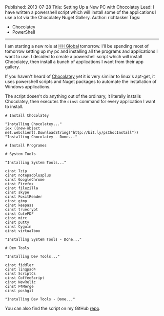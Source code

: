 Published: 2013-07-28
Title: Setting Up a New PC with Chocolatey
Lead: I have written a powershell script which will install some of the applications I use a lot via the Chocolatey Nuget Gallery.
Author: richtasker
Tags:
  - Chocolatey
  - PowerShell
---
I am starting a new role at [HH Global](http://www.hhglobal.com/) tomorrow. 
I'll be spending most of tomorrow setting up my pc and installing all the programs and applications I want to use. I decided to create a powershell script which will install Chocolatey, then install a bunch of applications I want from their app gallery.

If you haven't heard of [Chocolatey](http://chocolatey.org/) yet it is very similar to linux's apt-get, it uses powershell scripts and Nuget packages to automate the installation of Windows applications.

The script dosen't do anything out of the ordinary, it literally installs Chocolatey, then executes the `cinst` command for every application I want to install.

	# Install Chocolatey

	"Installing Chocolatey..."
	iex ((new-object net.webclient).DownloadString("http://bit.ly/psChocInstall"))
	"Installing Chocolatey - Done..."

	# Install Programes

	# System Tools

	"Installing System Tools..."

	cinst 7zip
	cinst notepadplusplus
	cinst GoogleChrome
	cinst Firefox
	cinst filezilla
	cinst skype
	cinst FoxitReader
	cinst gimp
	cinst keepass
	cinst truecrypt
	cinst CutePDF
	cinst mirc
	cinst putty
	cinst Cygwin
	cinst virtualbox

	"Installing System Tools - Done..."

	# Dev Tools

	"Installing Dev Tools..."

	cinst fiddler
	cinst linqpad4
	cinst ScriptCs
	cinst CoffeeScript
	cinst NewRelic  
	cinst P4Merge
	cinst poshgit

	"Installing Dev Tools - Done..."

You can also find the script on my GitHub [repo](https://github.com/ritasker/Chocolatey-Install-Enviroment).
